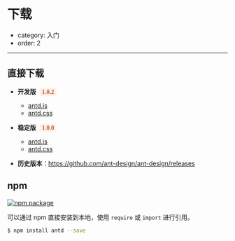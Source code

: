 # 下载

- category: 入门
- order: 2

---

## 直接下载

- **开发版** <span class="versions" id="latest-version">1.0.2</span>

  <ul id="latest-links">
    <li>
      <a href="http://ant.design/dist/antd.js">antd.js</a>
    </li>
    <li>
      <a href="http://ant.design/dist/antd.css">antd.css</a>
    </li>
  </ul>

- **稳定版** <span class="versions" id="stable-version">1.0.0</span>

  <ul id="stable-links">
    <li>
      <a href="http://ant.design/dist/antd.js">antd.js</a>
    </li>
    <li>
      <a href="http://ant.design/dist/antd.js">antd.css</a>
    </li>
  </ul>

- **历史版本**：https://github.com/ant-design/ant-design/releases

## npm

[![npm package](https://img.shields.io/npm/v/antd.svg?style=flat-square)](https://www.npmjs.org/package/antd)

可以通过 npm 直接安装到本地，使用 `require` 或 `import` 进行引用。

```bash
$ npm install antd --save
```

<style>
.versions {
  font-weight: bold;
  color: #C05B4D;
  font-family: Consolas;
  margin-left: 0.3em;
  background: #FFF1E7;
  padding: 2px 5px;
  border-radius: 3px;
}
</style>

<script>
$('#latest-version').html(antdVersion.latest);
$('#latest-links a').each(function(i, item) {
  $(item).attr('href', $(item).attr('href').replace('dist/antd', 'dist/antd-' + antdVersion.latest));
});

if (antdVersion.stable) {
  $('#stable-version').html(antdVersion.stable);
  $('#stable-links a').each(function(i, item) {
    $(item).attr('href', $(item).attr('href').replace('dist/antd', 'dist/antd-' + antdVersion.stable));
  });
} else {
  $('#stable-version').html('暂无');
  $('#stable-links').hide();
}
</script>
